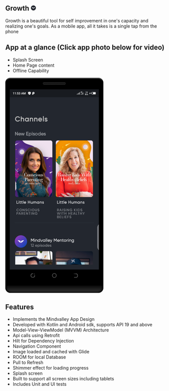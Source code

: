 ## Growth ![alt text](icon.png)

Growth is a beautiful tool for self improvement in one's capacity and realizing one's goals. As a
mobile app, all it takes is a single tap from the phone

## App at a glance (Click app photo below for video)

- Splash Screen
- Home Page content
- Offline Capability

[![IMAGE ALT TEXT HERE](screenshot.png)](https://youtu.be/fHb0HzxzGo8)

## Features

- Implements the Mindvalley App Design
- Developed with Kotlin and Android sdk, supports API 19 and above
- Model-View-ViewModel (MVVM) Architecture
- Api calls using Retrofit
- Hilt for Dependency Injection
- Navigation Component
- Image loaded and cached with Glide
- ROOM for local Database
- Pull to Refresh
- Shimmer effect for loading progress
- Splash screen
- Built to support all screen sizes including tablets
- Includes Unit and UI tests
